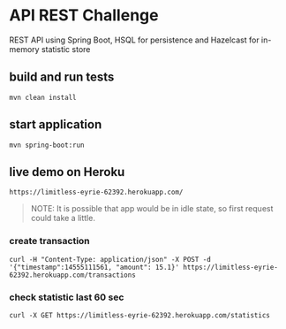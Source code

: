 # API REST Challenge
REST API using Spring Boot, HSQL for persistence and Hazelcast for in-memory statistic store

## build and run tests

```shell
mvn clean install
```

## start application

```shell
mvn spring-boot:run
```


## live demo on Heroku
`https://limitless-eyrie-62392.herokuapp.com/`
> NOTE: It is possible that app would be in idle state, so first request could take a little.

### create transaction
```shell
curl -H "Content-Type: application/json" -X POST -d '{"timestamp":14555111561, "amount": 15.1}' https://limitless-eyrie-62392.herokuapp.com/transactions
```

### check statistic last 60 sec
```shell
curl -X GET https://limitless-eyrie-62392.herokuapp.com/statistics
```

